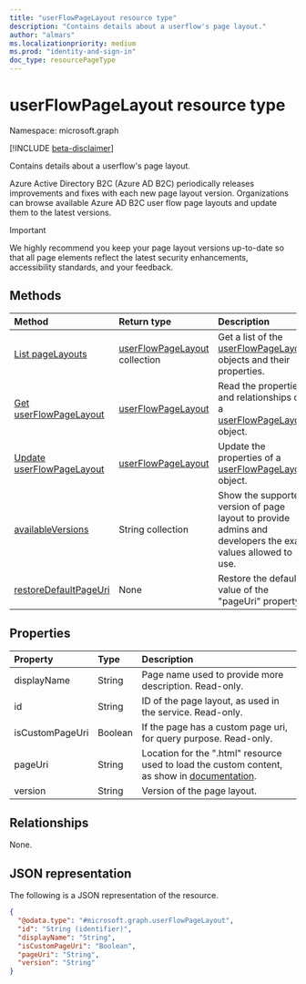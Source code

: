 ```yaml
---
title: "userFlowPageLayout resource type"
description: "Contains details about a userflow's page layout."
author: "almars"
ms.localizationpriority: medium
ms.prod: "identity-and-sign-in"
doc_type: resourcePageType
---
```


# userFlowPageLayout resource type

Namespace: microsoft.graph

[!INCLUDE [beta-disclaimer](../../includes/beta-disclaimer.md)]

Contains details about a userflow's page layout.

Azure Active Directory B2C (Azure AD B2C) periodically releases improvements and fixes with each new page layout version. Organizations can browse available Azure AD B2C user flow page layouts and update them to the latest versions.

> [!IMPORTANT]
> We highly recommend you keep your page layout versions up-to-date so that all page elements reflect the latest security enhancements, accessibility standards, and your feedback.

## Methods
|Method|Return type|Description|
|:---|:---|:---|
|[List pageLayouts](../api/b2cidentityuserflow-list-pagelayouts.md)|[userFlowPageLayout](../resources/userflowpagelayout.md) collection|Get a list of the [userFlowPageLayout](../resources/userflowpagelayout.md) objects and their properties.|
|[Get userFlowPageLayout](../api/b2cidentityuserflow-get-pagelayouts.md)|[userFlowPageLayout](../resources/b2cidentityuserflow-userflowpagelayout.md)|Read the properties and relationships of a [userFlowPageLayout](../resources/userflowpagelayout.md) object.|
|[Update userFlowPageLayout](../api/b2cidentityuserflow-update-pagelayouts)|[userFlowPageLayout](../resources/userflowpagelayout.md)|Update the properties of a [userFlowPageLayout](../resources/userflowpagelayout.md) object.|
|[availableVersions](../api/b2cidentityuserflow-pagelayout-availableversions.md)|String collection|Show the supported version of page layout to provide admins and developers the exact values allowed to use.|
|[restoreDefaultPageUri](../api/b2cidentityuserflow-pagelayout-restoredefaultpageuri.md)|None|Restore the default value of the "pageUri" property.|

## Properties
|Property|Type|Description|
|:---|:---|:---|
|displayName|String|Page name used to provide more description. Read-only.|
|id|String|ID of the page layout, as used in the service. Read-only.|
|isCustomPageUri|Boolean|If the page has a custom page uri, for query purpose. Read-only.|
|pageUri|String|Location for the ".html" resource used to load the custom content, as show in [documentation](https://docs.microsoft.com/azure/active-directory-b2c/customize-ui-with-html?pivots=b2c-user-flow#4-update-the-user-flow).|
|version|String|Version of the page layout.|

## Relationships
None.

## JSON representation
The following is a JSON representation of the resource.
<!-- {
  "blockType": "resource",
  "keyProperty": "id",
  "@odata.type": "microsoft.graph.userFlowPageLayout",
  "openType": false
}
-->
``` json
{
  "@odata.type": "#microsoft.graph.userFlowPageLayout",
  "id": "String (identifier)",
  "displayName": "String",
  "isCustomPageUri": "Boolean",
  "pageUri": "String",
  "version": "String"
}
```

